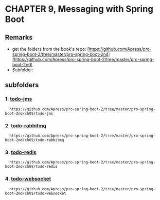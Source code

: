 # CHAPTER 9, Messaging with Spring Boot

## Remarks 
- get the folders from the book's repo: [https://github.com/Apress/pro-spring-boot-2/tree/master/pro-spring-boot-2nd](https://github.com/Apress/pro-spring-boot-2/tree/master/pro-spring-boot-2nd)
- Subfolder: 

## subfolders
### 1. [todo-jms](./todo-jms)
       
	  https://github.com/Apress/pro-spring-boot-2/tree/master/pro-spring-boot-2nd/ch09/todo-jms

### 2. [todo-rabbitmq](./todo-rabbitmq)

      https://github.com/Apress/pro-spring-boot-2/tree/master/pro-spring-boot-2nd/ch09/todo-rabbitmq

### 3. [todo-redis](./todo-redis)

      https://github.com/Apress/pro-spring-boot-2/tree/master/pro-spring-boot-2nd/ch09/todo-redis
	   
### 4. [todo-websocket](./todo-websocket)

      https://github.com/Apress/pro-spring-boot-2/tree/master/pro-spring-boot-2nd/ch09/todo-websocket